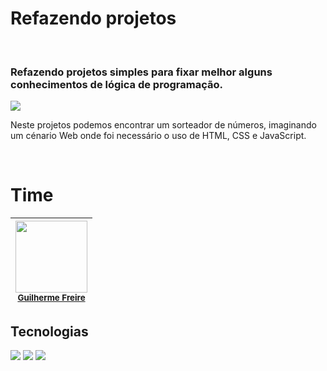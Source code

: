 <h1>Refazendo projetos</h1><br>

<h3>Refazendo projetos simples para fixar melhor alguns conhecimentos de lógica de programação.</h3>

<img src="https://giffiles.alphacoders.com/219/219338.gif">
<p>Neste projetos podemos encontrar um sorteador de números, imaginando um cénario Web onde foi necessário o uso de HTML, CSS e JavaScript.</p><br>

# Time

| <img loading="lazy" src="https://avatars.githubusercontent.com/u/160347173?v=4" width="115"><br><sub><a href="https://github.com/RavineEnvy">Guilherme Freire</a></sub> |
| :---: |

## Tecnologias
<div>
  <img src="https://img.shields.io/badge/HTML-239120?style=for-the-badge&logo=html5&logoColor=white">
  <img src="https://img.shields.io/badge/CSS-239120?&style=for-the-badge&logo=css3&logoColor=white">
  <img src="https://img.shields.io/badge/JavaScript-F7DF1E?style=for-the-badge&logo=javascript&logoColor=black">
</div>
